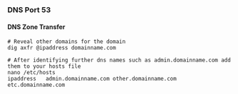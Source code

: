 ### DNS Port 53

#### DNS Zone Transfer
```
# Reveal other domains for the domain
dig axfr @ipaddress domainname.com

# After identifying further dns names such as admin.domainname.com add them to your hosts file
nano /etc/hosts
ipaddress   admin.domainname.com other.domainname.com etc.domainname.com
```
